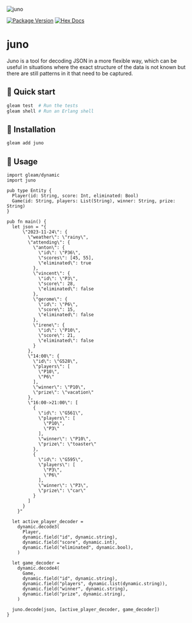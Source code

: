<!-- ![juno](https://raw.githubusercontent.com/massivefermion/bison/main/banner.png) -->
![juno](https://raw.githubusercontent.com/massivefermion/juno/main/banner.png)

[![Package Version](https://img.shields.io/hexpm/v/juno)](https://hex.pm/packages/juno)
[![Hex Docs](https://img.shields.io/badge/hex-docs-ffaff3)](https://hexdocs.pm/juno)

# juno 

Juno is a tool for decoding JSON in a more flexible way, which can be useful in situations where the exact structure of the data is not known but there are still patterns in it that need to be captured.

## 🦋 Quick start

```sh
gleam test  # Run the tests
gleam shell # Run an Erlang shell
```

## 🦋 Installation

```sh
gleam add juno
```

## 🦋 Usage

```gleam
import gleam/dynamic
import juno

pub type Entity {
  Player(id: String, score: Int, eliminated: Bool)
  Game(id: String, players: List(String), winner: String, prize: String)
}

pub fn main() {
  let json = "{
      \"2023-11-24\": {
        \"weather\": \"rainy\",
        \"attending\": {
          \"anton\": {
            \"id\": \"P36\",
            \"scores\": [45, 55],
            \"eliminated\": true
          },
          \"vincent\": {
            \"id\": \"P3\",
            \"score\": 28,
            \"eliminated\": false
          },
          \"gerome\": {
            \"id\": \"P6\",
            \"score\": 15,
            \"eliminated\": false
          },
          \"irene\": {
            \"id\": \"P10\",
            \"score\": 21,
            \"eliminated\": false
          }
        },
        \"14:00\": {
          \"id\": \"G528\", 
          \"players\": [
            \"P10\",
            \"P6\"
          ],
          \"winner\": \"P10\",
          \"prize\": \"vacation\"
        },
        \"16:00->21:00\": [
          {
            \"id\": \"G561\", 
            \"players\": [
              \"P10\",
              \"P3\"
            ],
            \"winner\": \"P10\",
            \"prize\": \"toaster\"
          },
          {
            \"id\": \"G595\", 
            \"players\": [
              \"P3\",
              \"P6\"
            ],
            \"winner\": \"P3\",
            \"prize\": \"car\"
          } 
        ]
      }
    }"

  let active_player_decoder =
    dynamic.decode3(
      Player,
      dynamic.field("id", dynamic.string),
      dynamic.field("score", dynamic.int),
      dynamic.field("eliminated", dynamic.bool),
    ) 

  let game_decoder =
    dynamic.decode4(
      Game,
      dynamic.field("id", dynamic.string),
      dynamic.field("players", dynamic.list(dynamic.string)),
      dynamic.field("winner", dynamic.string),
      dynamic.field("prize", dynamic.string),
    )

  juno.decode(json, [active_player_decoder, game_decoder])
}
```